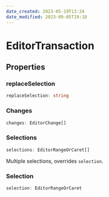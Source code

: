 ```yaml
---
date_created: 2023-05-19T13:24
date_modified: 2023-09-05T19:18
---
```

# EditorTransaction

## Properties

### replaceSelection

```ts
replaceSelection: string
```

### Changes

```ts
changes: EditorChange[]
```

### Selections

```ts
selections: EditorRangeOrCaret[]
```

Multiple selections, overrides `selection`.

### Selection

```ts
selection: EditorRangeOrCaret
```
